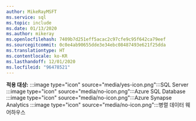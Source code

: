 ```yaml
---
author: MikeRayMSFT
ms.service: sql
ms.topic: include
ms.date: 01/13/2020
ms.author: mikeray
ms.openlocfilehash: 7409b7d251eff5acac2c97cfe9c95f642ca79eef
ms.sourcegitcommit: 0c0e4ab90655dde3e34ebc08487493e621f25dda
ms.translationtype: HT
ms.contentlocale: ko-KR
ms.lasthandoff: 12/01/2020
ms.locfileid: "96478521"
---
```

<Token>**적용 대상:** :::image type="icon" source="media/yes-icon.png":::SQL Server :::image type="icon" source="media/no-icon.png":::Azure SQL Database :::image type="icon" source="media/no-icon.png":::Azure Synapse Analytics :::image type="icon" source="media/no-icon.png":::병렬 데이터 웨어하우스</Token>
